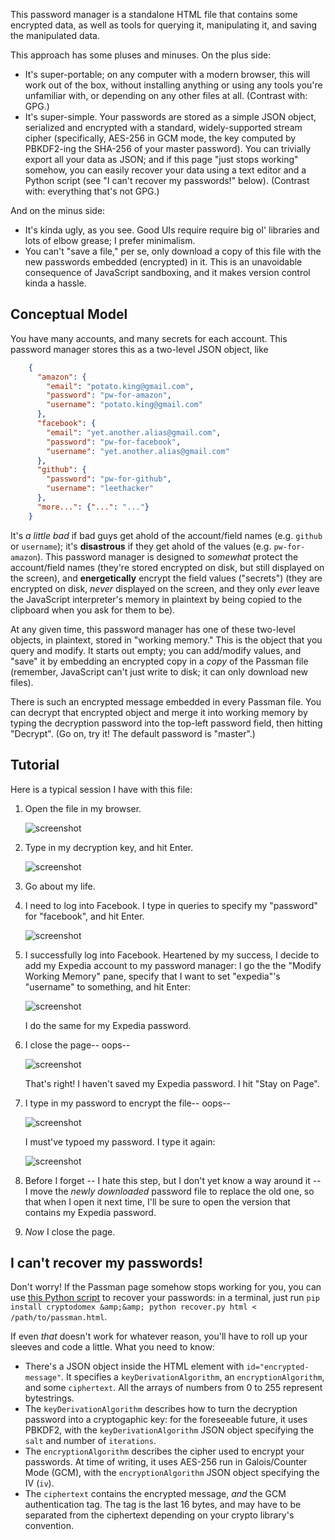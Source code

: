 This password manager is a standalone HTML file that contains some encrypted data, as well as tools for querying it, manipulating it, and saving the manipulated data.

This approach has some pluses and minuses. On the plus side:

- It's super-portable; on any computer with a modern browser, this will work out of the box, without installing anything or using any tools you're unfamiliar with, or depending on any other files at all. (Contrast with: GPG.)
- It's super-simple. Your passwords are stored as a simple JSON object, serialized and encrypted with a standard, widely-supported stream cipher (specifically, AES-256 in GCM mode, the key computed by PBKDF2-ing the SHA-256 of your master password). You can trivially export all your data as JSON; and if this page "just stops working" somehow, you can easily recover your data using a text editor and a Python script (see "I can't recover my passwords!" below). (Contrast with: everything that's not GPG.)

And on the minus side:

- It's kinda ugly, as you see. Good UIs require require big ol' libraries and lots of elbow grease; I prefer minimalism.
- You can't "save a file," per se, only download a copy of this file with the new passwords embedded (encrypted) in it. This is an unavoidable consequence of JavaScript sandboxing, and it makes version control kinda a hassle.


## Conceptual Model

You have many accounts, and many secrets for each account. This password manager stores this as a two-level JSON object, like

```json
    {
      "amazon": {
        "email": "potato.king@gmail.com",
        "password": "pw-for-amazon",
        "username": "potato.king@gmail.com"
      },
      "facebook": {
        "email": "yet.another.alias@gmail.com",
        "password": "pw-for-facebook",
        "username": "yet.another.alias@gmail.com"
      },
      "github": {
        "password": "pw-for-github",
        "username": "leethacker"
      },
      "more...": {"...": "..."}
    }
```

It's _a little bad_ if bad guys get ahold of the account/field names (e.g. `github` or `username`); it's __disastrous__ if they get ahold of the values (e.g. `pw-for-amazon`). This password manager is designed to _somewhat_ protect the account/field names (they're stored encrypted on disk, but still displayed on the screen), and __energetically__ encrypt the field values ("secrets") (they are encrypted on disk, _never_ displayed on the screen, and they only _ever_ leave the JavaScript interpreter's memory in plaintext by being copied to the clipboard when you ask for them to be).

At any given time, this password manager has one of these two-level objects, in plaintext, stored in "working memory." This is the object that you query and modify. It starts out empty; you can add/modify values, and "save" it by embedding an encrypted copy in a _copy_ of the Passman file (remember, JavaScript can't just write to disk; it can only download new files).

There is such an encrypted message embedded in every Passman file. You can decrypt that encrypted object and merge it into working memory by typing the decryption password into the top-left password field, then hitting "Decrypt". (Go on, try it! The default password is "master".)



## Tutorial

Here is a typical session I have with this file:

1. Open the file in my browser.

    ![screenshot](TODO)

2. Type in my decryption key, and hit Enter.

    ![screenshot](TODO)

3. Go about my life.

4. I need to log into Facebook. I type in queries to specify my "password" for "facebook", and hit Enter.

    ![screenshot](TODO)

5. I successfully log into Facebook. Heartened by my success, I decide to add my Expedia account to my password manager: I go the the "Modify Working Memory" pane, specify that I want to set "expedia"'s "username" to something, and hit Enter:

    ![screenshot](TODO)

    I do the same for my Expedia password.

6. I close the page-- oops--

    ![screenshot](TODO)

    That's right! I haven't saved my Expedia password. I hit "Stay on Page".

7. I type in my password to encrypt the file-- oops--

    ![screenshot](TODO)

    I must've typoed my password. I type it again:

    ![screenshot](TODO)

8. Before I forget -- I hate this step, but I don't yet know a way around it -- I move the _newly downloaded_ password file to replace the old one, so that when I open it next time, I'll be sure to open the version that contains my Expedia password.

9. _Now_ I close the page.


## I can't recover my passwords!

Don't worry! If the Passman page somehow stops working for you, you can use [this Python script](https://github.com/speezepearson/passman/blob/master/recover.py) to recover your passwords: in a terminal, just run `pip install cryptodomex &amp;&amp; python recover.py html < /path/to/passman.html`.

If even _that_ doesn't work for whatever reason, you'll have to roll up your sleeves and code a little. What you need to know:

- There's a JSON object inside the HTML element with `id="encrypted-message"`. It specifies a `keyDerivationAlgorithm`, an `encryptionAlgorithm`, and some `ciphertext`. All the arrays of numbers from 0 to 255 represent bytestrings.
- The `keyDerivationAlgorithm` describes how to turn the decryption password into a cryptogaphic key: for the foreseeable future, it uses PBKDF2, with the `keyDerivationAlgorithm` JSON object specifying the `salt` and number of `iterations`.
- The `encryptionAlgorithm` describes the cipher used to encrypt your passwords. At time of writing, it uses AES-256 run in Galois/Counter Mode (GCM), with the `encryptionAlgorithm` JSON object specifying the IV (`iv`).
- The `ciphertext` contains the encrypted message, _and_ the GCM authentication tag. The tag is the last 16 bytes, and may have to be separated from the ciphertext depending on your crypto library's convention.
